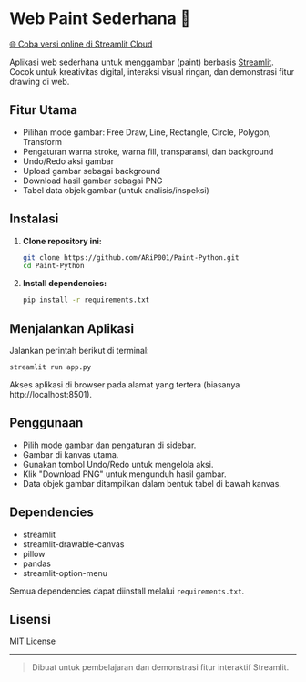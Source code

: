 # Web Paint Sederhana 🎨

[🌐 Coba versi online di Streamlit Cloud](https://paint-grafika-python.streamlit.app/)

Aplikasi web sederhana untuk menggambar (paint) berbasis [Streamlit](https://streamlit.io/). Cocok untuk kreativitas digital, interaksi visual ringan, dan demonstrasi fitur drawing di web.

## Fitur Utama
- Pilihan mode gambar: Free Draw, Line, Rectangle, Circle, Polygon, Transform
- Pengaturan warna stroke, warna fill, transparansi, dan background
- Undo/Redo aksi gambar
- Upload gambar sebagai background
- Download hasil gambar sebagai PNG
- Tabel data objek gambar (untuk analisis/inspeksi)

## Instalasi
1. **Clone repository ini:**
   ```bash
   git clone https://github.com/ARiP001/Paint-Python.git
   cd Paint-Python
   ```
2. **Install dependencies:**
   ```bash
   pip install -r requirements.txt
   ```

## Menjalankan Aplikasi
Jalankan perintah berikut di terminal:
```bash
streamlit run app.py
```
Akses aplikasi di browser pada alamat yang tertera (biasanya http://localhost:8501).

## Penggunaan
- Pilih mode gambar dan pengaturan di sidebar.
- Gambar di kanvas utama.
- Gunakan tombol Undo/Redo untuk mengelola aksi.
- Klik "Download PNG" untuk mengunduh hasil gambar.
- Data objek gambar ditampilkan dalam bentuk tabel di bawah kanvas.

## Dependencies
- streamlit
- streamlit-drawable-canvas
- pillow
- pandas
- streamlit-option-menu

Semua dependencies dapat diinstall melalui `requirements.txt`.

## Lisensi
MIT License

---

> Dibuat untuk pembelajaran dan demonstrasi fitur interaktif Streamlit. 

